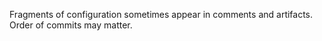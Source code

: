 Fragments of configuration sometimes appear in comments and artifacts. Order of commits may matter.
